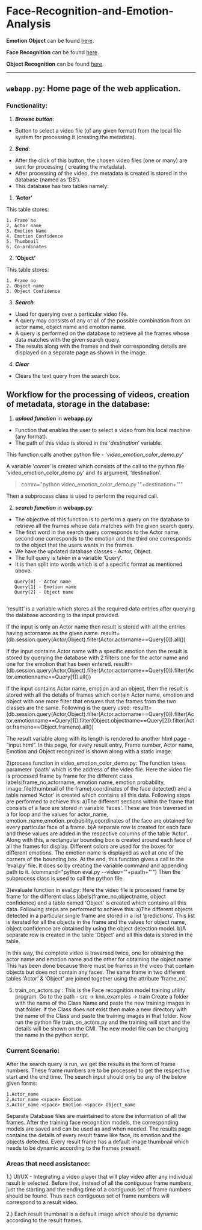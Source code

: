 # Face-Recognition-and-Emotion-Analysis

**Emotion Object** can be found [here](https://github.com/oarriaga/face_classification).

**Face Recognition** can be found [here](https://github.com/ageitgey/face_recognition).

**Object Recognition** can be found [here](https://github.com/devicehive/devicehive-video-analysis).

---

## **`webapp.py`**: Home page of the web application.

### Functionality:

1) ***Browse button***:

- Button to select a video file (of any given format) from the local file system for processing it (creating the metadata).

2) ***Send***:
- After the click of this button, the chosen video files (one or many) are sent for processing ( creating the metadata).
- After processing of the video, the metadata is created is stored in the database (named as ‘DB’). 
- This database has two tables namely:

1) **‘Actor’**

This table stores:

	1. Frame no
	2. Actor name
	3. Emotion Name
	4. Emotion Confidence
	5. Thumbnail
	6. Co-ordinates

2) **‘Object’**

This table stores:
	
	1. Frame no
	2. Object name
	3. Object Confidence



3) ***Search***:

- Used for querying over a particular video file. 
- A query may consists of any or all of the possible combination from an actor name, object name and emotion name.
- A query is performed on the database to retrieve all the frames whose data matches with the given search query. 
- The results along with the frames and their corresponding details are displayed on a separate page as shown in the image.

4) ***Clear***

- Clears the text query from the search box.


## Workflow for the processing of videos, creation of metadata, storage in the database:
    
1) ***upload function*** in **webapp.py**:

- Function that enables the user to select a video from his local machine (any format).
- The path of this video is stored in the ‘*destination*’ variable.

This function calls another python file - '*video_emotion_color_demo.py*'

A variable ‘*comm*’ is created which consists of the call to the python file ‘video_emotion_color_demo.py’ and its argument, ‘destination’.

> comm="python video_emotion_color_demo.py '"+destination+"'"

Then a subprocess class is used to perform the required call.

2) ***search function*** in **webapp.py**:

- The objective of this function is to perform a query on the database to retrieve all the frames whose data matches with the given search query. 
- The first word in the search query corresponds to the Actor name, second one corresponds to the emotion and the third one corresponds to the object that the users wants in the frames. 
- We have the updated database classes - Actor, Object. 
- The full query is taken in a variable ‘Query’. 
- It is then split into words which is of a specific format as mentioned above. 
 
 ```
    Query[0] - Actor name
    Query[1] - Emotion name
    Query[2] - Object name
    
```

‘resultt’ is a variable which stores all the required data entries after querying the database according to the input provided. 

If the input is only an Actor name then result is stored with all the entries having actorname as the given name.
resultt=(db.session.query(Actor,Object).filter(Actor.actorname==Query[0]).all())


If the input contains Actor name with a specific emotion then the result is stored by querying the database with 2 filters one for the actor name and one for the emotion that has been entered.
resultt=(db.session.query(Actor,Object).filter(Actor.actorname==Query[0]).filter(Actor.emotionname==Query[1]).all())    

If the input contains Actor name, emotion and an object, then the result is stored with all the details of frames which contain Actor name, emotion and object with one more filter that ensures that the frames from the two classes are the same. Following is the query used:
resultt=(db.session.query(Actor,Object).filter(Actor.actorname==Query[0]).filter(Actor.emotionname==Query[1]).filter(Object.objectname==Query[2]).filter(Actor.frameno==Object.frameno).all()) 

The result variable along with its length is rendered to another html page - “input.html”.
In this page, for every result entry, Frame number, Actor name,  Emotion and Object recognized is shown along with a static image.

2)process function in video_emotion_color_demo.py:
    The function takes parameter ‘paath’ which is the address of the video file. Here the video file is processed frame by frame for the different class labels(frame_no,actorname, emotion name, emotion probability, image_file(thumbnail of the frame),coordinates of the face detected) and a table named ‘Actor’ is created which contains all this data.
Following steps are performed to achieve this:
a)The different sections within the frame that consists of a face are stored in variable ‘faces’. These are then traversed in a for loop and the values for actor_name, emotion_name,emotion_probability,coordinates of the face are obtained for every particular face of a frame.
b)A separate row is created for each face and these values are added in the respective columns of the table ‘Actor’.
Along with this, a rectangular bounding box is created around each face of all the frames for display. Different colors are used for the boxes for different emotions. The emotion name is displayed as well at one of the corners of the bounding box.
At the end, this function gives a call to the ‘eval.py’ file. It does so by creating the variable command and appending path to it. (command="python eval.py --video='"+paath+"'")
Then the subprocess class is used to call the python file.

3)evaluate function in eval.py:
Here the video file is processed frame by frame for the different class labels(frame_no,objectname, object confidence) and a table named ‘Object’ is created which contains all this data.
Following steps are performed to achieve this:
a)The different objects detected in a particular single frame are stored in a list ‘predictions’. This list is iterated for all the objects in the frame and the values for object name, object confidence are obtained by using the object detection model.
b)A separate row is created in the table ‘Object’ and all this data is stored in the table.



In this way, the complete video is traversed twice, one for obtaining the actor name and emotion name and the other for obtaining the object name. This has been done because there must be frames in the video that contain objects but does not contain any faces. The same frame in two different tables ‘Actor’ & ‘Object’ are joined together using the attribute ‘frame_no’.



 5) train_on_actors.py :
    This is the Face recognition model training utility program.
Go to the path -   src → knn_examples → train
Create a folder with the name of the Class Name and paste the new training images in that folder. If the Class does not exist then make a new directory with the name of the Class and paste the training images in that folder.
Now run the python file train_on_actors.py and the training will start and the details will be shown on the CMI. The new model file can be changing the name in the python script. 


### Current Scenario:

After the search query is run, we get the results in the form of frame numbers. These frame numbers are to be processed to get the respective start and the end time. The search input should only be any of the below given forms: 

	1.Actor_name
	2.Actor_name <space> Emotion
	3.Actor_name <space> Emotion <space> Object_name 
	
Separate Database files are maintained to store the information of all the frames.
After the training face recognition models, the corresponding models are saved and can be used as and when needed. 
The results page contains the details of every result frame like face, its emotion and the objects detected.
Every result frame has a default image thumbnail which needs to be dynamic according to  the frames present. 


### Areas that need assistance:

1.) UI/UX - Integrating a video player that will play video after any individual result is selected. Before that, instead of all the contiguous frame numbers, just the starting and the ending time of a contiguous set of frame numbers should be found. Thus each contiguous set of frame numbers will correspond to a result video. 

2.) Each result thumbnail is a default image which should be dynamic according to the result frames.

    


